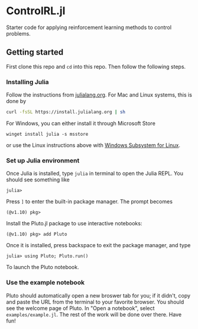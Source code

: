 # ControlRL.jl
Starter code for applying reinforcement learning methods to control problems.

## Getting started

First clone this repo and `cd` into this repo. Then follow the following steps.

### Installing Julia
Follow the instructions from [julialang.org](https://julialang.org/downloads/). For Mac and Linux systems, this is done by
```bash
curl -fsSL https://install.julialang.org | sh
```

For Windows, you can either install it through Microsoft Store
```
winget install julia -s msstore
```
or use the Linux instructions above with [Windows Subsystem for Linux](https://learn.microsoft.com/en-us/windows/wsl/install).

### Set up Julia environment
Once Julia is installed, type `julia` in terminal to open the Julia REPL. You should see something like 
```
julia> 
```
Press `]` to enter the built-in package manager. The prompt becomes
```
(@v1.10) pkg>
```
Install the Pluto.jl package to use interactive notebooks:
```
(@v1.10) pkg> add Pluto
```
Once it is installed, press backspace to exit the package manager, and type
```
julia> using Pluto; Pluto.run()
```
To launch the Pluto notebook.

### Use the example notebook
Pluto should automatically open a new broswer tab for you; if it didn't, copy and paste the URL from the terminal to your favorite browser.
You should see the welcome page of Pluto. In "Open a notebook", select `examples/example.jl`. The rest of the work will be done over there. Have fun!
